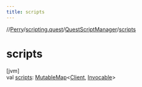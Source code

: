 ```yaml
---
title: scripts
---
```

//[Perry](../../../index.html)/[scripting.quest](../index.html)/[QuestScriptManager](index.html)/[scripts](scripts.html)



# scripts



[jvm]\
val [scripts](scripts.html): [MutableMap](https://kotlinlang.org/api/latest/jvm/stdlib/kotlin.collections/-mutable-map/index.html)&lt;[Client](../../client/-client/index.html), [Invocable](https://docs.oracle.com/javase/8/docs/api/javax/script/Invocable.html)&gt;




